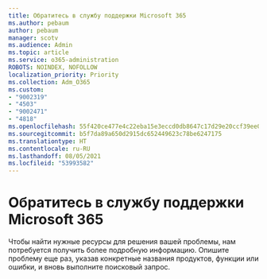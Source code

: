 ```yaml
---
title: Обратитесь в службу поддержки Microsoft 365
ms.author: pebaum
author: pebaum
manager: scotv
ms.audience: Admin
ms.topic: article
ms.service: o365-administration
ROBOTS: NOINDEX, NOFOLLOW
localization_priority: Priority
ms.collection: Adm_O365
ms.custom:
- "9002319"
- "4503"
- "9002471"
- "4818"
ms.openlocfilehash: 55f420ce477e4c22eba15e3eccd0db8647c17d29e20ccf39ee01f62f151db5c9
ms.sourcegitcommit: b5f7da89a650d2915dc652449623c78be6247175
ms.translationtype: HT
ms.contentlocale: ru-RU
ms.lasthandoff: 08/05/2021
ms.locfileid: "53993582"
---
```

# <a name="get-support-with-microsoft-365"></a>Обратитесь в службу поддержки Microsoft 365

Чтобы найти нужные ресурсы для решения вашей проблемы, нам потребуется получить более подробную информацию. Опишите проблему еще раз, указав конкретные названия продуктов, функции или ошибки, и вновь выполните поисковый запрос.
